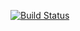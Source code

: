 [![Build Status](https://travis-ci.org/sergeysergeevru/fidouaf.svg?branch=master)](https://travis-ci.org/sergeysergeevru/fidouaf)
